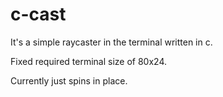# c-cast

It's a simple raycaster in the terminal written in c.

Fixed required terminal size of 80x24.

Currently just spins in place.
